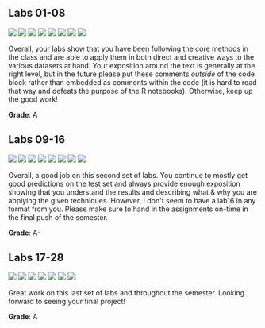 ## Labs 01-08

![](https://img.shields.io/badge/Lab01-[rmse]_3.834712-brightgreen.svg)
![](https://img.shields.io/badge/Lab02-[rmse]_2.498627-green.svg)
![](https://img.shields.io/badge/Lab03-[rmse]_0.753151-yellow.svg)
![](https://img.shields.io/badge/Lab04-[rmse]_962.690541-yellow.svg)
![](https://img.shields.io/badge/Lab05-[rmse]_98380.565301-yellowgreen.svg)
![](https://img.shields.io/badge/Lab06-[gain]_0.509878-yellow.svg)
![](https://img.shields.io/badge/Lab07-[acc]_0.589250-green.svg)
![](https://img.shields.io/badge/Lab08-[acc]_0.451700-green.svg)

Overall, your labs show that you have been following the core
methods in the class and are able to apply them in both direct
and creative ways to the various datasets at hand. Your exposition
around the text is generally at the right level, but in the future
please put these comments *outside* of the code block rather than
embedded as comments within the code (it is hard to read that way
and defeats the purpose of the R notebooks). Otherwise, keep up
the good work!

**Grade**: A

## Labs 09-16

![](https://img.shields.io/badge/Lab09-[rmse]_3068.916018-brightgreen.svg)
![](https://img.shields.io/badge/Lab10-[acc]_0.522513-green.svg)
![](https://img.shields.io/badge/Lab11-[acc]_0.160125-green.svg)
![](https://img.shields.io/badge/Lab12-[rmse]_0.440109-green.svg)
![](https://img.shields.io/badge/Lab13-[acc]_0.345042-brightgreen.svg)
![](https://img.shields.io/badge/Lab14-[acc]_0.437500-yellowgreen.svg)
![](https://img.shields.io/badge/Lab15-[none]-blue.svg)
![](https://img.shields.io/badge/Lab16-NA-lightgrey.svg)

Overall, a good job on this second set of labs. You continue to mostly
get good predictions on the test set and always provide enough
exposition showing that you understand the results and describing
what & why you are applying the given techniques. However, I don't
seem to have a lab16 in any format from you. Please make sure to
hand in the assignments on-time in the final push of the semester.

**Grade**: A-

## Labs 17-28

![](https://img.shields.io/badge/Lab17-[acc]_0.740964-green.svg)
![](https://img.shields.io/badge/Lab18-[acc]_0.338235-brightgreen.svg)
![](https://img.shields.io/badge/Lab19-[acc]_0.878571-brightgreen.svg)
![](https://img.shields.io/badge/Lab20-[acc]_0.829583-green.svg)
![](https://img.shields.io/badge/Lab21-[acc]_0.837846-green.svg)
![](https://img.shields.io/badge/Lab22-[acc]_0.859200-brightgreen.svg)
![](https://img.shields.io/badge/Lab23-[acc]_0.832954-brightgreen.svg)

Great work on this last set of labs and throughout the semester.
Looking forward to seeing your final project!

**Grade**: A
